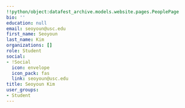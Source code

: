 ```yaml
---
!!python/object:datafest_archive.models.website.pages.PeoplePage
bio: ''
education: null
email: seoyoun@usc.edu
first_name: Seoyoun
last_name: Kim
organizations: []
role: Student
social:
- !Social
  icon: envelope
  icon_pack: fas
  link: seoyoun@usc.edu
title: Seoyoun Kim
user_groups:
- Student
---
```


    